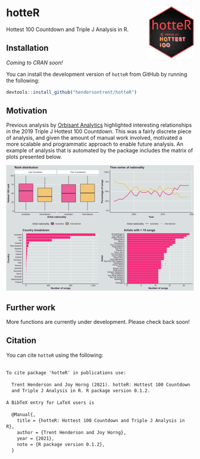 
# hotteR <img src="man/figures/logo.png" align="right" width="120" />

Hottest 100 Countdown and Triple J Analysis in R.

## Installation

*Coming to CRAN soon\!*

You can install the development version of `hotteR` from GitHub by
running the following:

``` r
devtools::install_github("hendersontrent/hotteR")
```

## Motivation

Previous analysis by [Orbisant
Analytics](https://www.orbisantanalytics.com/hottest-100) highlighted
interesting relationships in the 2019 Triple J Hottest 100 Countdown.
This was a fairly discrete piece of analysis, and given the amount of
manual work involved, motivated a more scalable and programmatic
approach to enable future analysis. An example of analysis that is
automated by the package includes the matrix of plots presented below.

![](README_files/figure-gfm/unnamed-chunk-3-1.png)<!-- -->

## Further work

More functions are currently under development. Please check back soon\!

## Citation

You can cite `hotteR` using the following:

``` 

To cite package 'hotteR' in publications use:

  Trent Henderson and Joy Horng (2021). hotteR: Hottest 100 Countdown
  and Triple J Analysis in R. R package version 0.1.2.

A BibTeX entry for LaTeX users is

  @Manual{,
    title = {hotteR: Hottest 100 Countdown and Triple J Analysis in R},
    author = {Trent Henderson and Joy Horng},
    year = {2021},
    note = {R package version 0.1.2},
  }
```
